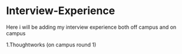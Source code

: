 # Interview-Experience

Here i will be adding my interview experience both off campus and on campus

1.Thoughtworks (on campus round 1)
